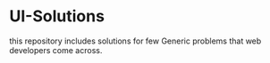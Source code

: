 # UI-Solutions
this repository includes solutions for few Generic problems that web  developers come across.
